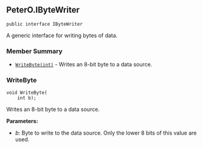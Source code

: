 ## PeterO.IByteWriter

    public interface IByteWriter

 A generic interface for writing bytes of data.

### Member Summary
* <code>[WriteByte(int)](#WriteByte_int)</code> - Writes an 8-bit byte to a data source.

<a id="WriteByte_int"></a>
### WriteByte

    void WriteByte(
        int b);

 Writes an 8-bit byte to a data source.

   <b>Parameters:</b>

 * <i>b</i>: Byte to write to the data source. Only the lower 8 bits of this value are used.
